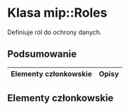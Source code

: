 # <a name="class-miproles"></a>Klasa mip::Roles 
Definiuje ról do ochrony danych.
## <a name="summary"></a>Podsumowanie
 Elementy członkowskie                        | Opisy                                
--------------------------------|---------------------------------------------
## <a name="members"></a>Elementy członkowskie